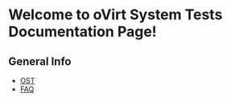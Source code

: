Welcome to oVirt System Tests Documentation Page!
=================================================

## General Info
* [OST]('../README.md')
* [FAQ]('../FAQ.md')

